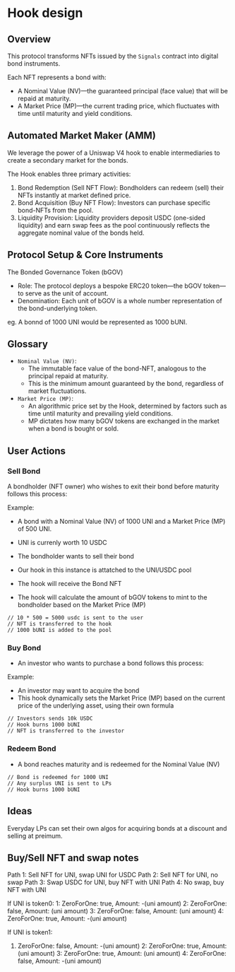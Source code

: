 # Hook design

## Overview

This protocol transforms NFTs issued by the `Signals` contract into digital bond instruments.

Each NFT represents a bond with:

- A Nominal Value (NV)—the guaranteed principal (face value) that will be repaid at maturity.
- A Market Price (MP)—the current trading price, which fluctuates with time until maturity and yield conditions.

## Automated Market Maker (AMM)

We leverage the power of a Uniswap V4 hook to enable intermediaries to create a secondary market for the bonds.

The Hook enables three primary activities:

 1. Bond Redemption (Sell NFT Flow): Bondholders can redeem (sell) their NFTs instantly at market defined price.
 2. Bond Acquisition (Buy NFT Flow): Investors can purchase specific bond-NFTs from the pool.
 3. Liquidity Provision: Liquidity providers deposit USDC (one-sided liquidity) and earn swap fees as the pool continuously reflects the aggregate nominal value of the bonds held.

## Protocol Setup & Core Instruments

The Bonded Governance Token (bGOV)

- Role: The protocol deploys a bespoke ERC20 token—the bGOV token—to serve as the unit of account.
- Denomination: Each unit of bGOV is a whole number representation of the bond-underlying token.

eg. A bonnd of 1000 UNI would be represented as 1000 bUNI.

## Glossary

- `Nominal Value (NV)`:
  - The immutable face value of the bond-NFT, analogous to the principal repaid at maturity.
  - This is the minimum amount guaranteed by the bond, regardless of market fluctuations.
- `Market Price (MP)`:
  - An algorithmic price set by the Hook, determined by factors such as time until maturity and prevailing yield conditions.
  - MP dictates how many bGOV tokens are exchanged in the market when a bond is bought or sold.

## User Actions

### Sell Bond

A bondholder (NFT owner) who wishes to exit their bond before maturity follows this process:

Example:

- A bond with a Nominal Value (NV) of 1000 UNI and a Market Price (MP) of 500 UNI.
- UNI is currenly worth 10 USDC
- The bondholder wants to sell their bond

- Our hook in this instance is attatched to the UNI/USDC pool
- The hook will receive the Bond NFT
- The hook will calculate the amount of bGOV tokens to mint to the bondholder based on the Market Price (MP)

```
// 10 * 500 = 5000 usdc is sent to the user
// NFT is transferred to the hook
// 1000 bUNI is added to the pool
```

### Buy Bond

- An investor who wants to purchase a bond follows this process:

Example:

- An investor may want to acquire the bond
- This hook dynamically sets the Market Price (MP) based on the current price of the underlying asset, using their own formula

```
// Investors sends 10k USDC
// Hook burns 1000 bUNI
// NFT is transferred to the investor
```

### Redeem Bond

- A bond reaches maturity and is redeemed for the Nominal Value (NV)

```
// Bond is redeemed for 1000 UNI
// Any surplus UNI is sent to LPs
// Hook burns 1000 bUNI
```

## Ideas

Everyday LPs can set their own algos for acquiring bonds at a discount and selling at preimum.


## Buy/Sell NFT and swap notes

Path 1: Sell NFT for UNI, swap UNI for USDC
Path 2: Sell NFT for UNI, no swap
Path 3: Swap USDC for UNI, buy NFT with UNI
Path 4: No swap, buy NFT with UNI

If UNI is token0:
1: ZeroForOne: true, Amount: -(uni amount)
2: ZeroForOne: false, Amount: (uni amount)
3: ZeroForOne: false, Amount: (uni amount)
4: ZeroForOne: true, Amount: -(uni amount)

If UNI is token1:
1. ZeroForOne: false, Amount: -(uni amount)
2: ZeroForOne: true, Amount: (uni amount)
3: ZeroForOne: true, Amount: (uni amount)
4: ZeroForOne: false, Amount: -(uni amount)

